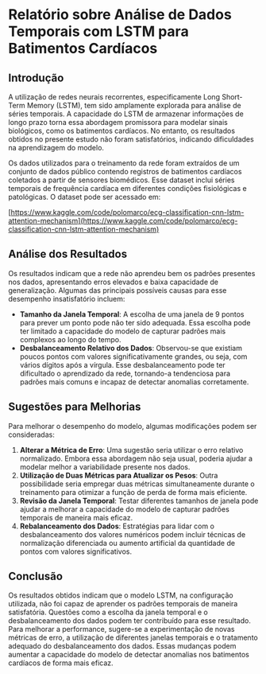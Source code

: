 # Relatório sobre Análise de Dados Temporais com LSTM para Batimentos Cardíacos

## Introdução
A utilização de redes neurais recorrentes, especificamente Long Short-Term Memory (LSTM), tem sido amplamente explorada para análise de séries temporais. A capacidade do LSTM de armazenar informações de longo prazo torna essa abordagem promissora para modelar sinais biológicos, como os batimentos cardíacos. No entanto, os resultados obtidos no presente estudo não foram satisfatórios, indicando dificuldades na aprendizagem do modelo.

Os dados utilizados para o treinamento da rede foram extraídos de um conjunto de dados público contendo registros de batimentos cardíacos coletados a partir de sensores biomédicos. Esse dataset inclui séries temporais de frequência cardíaca em diferentes condições fisiológicas e patológicas. O dataset pode ser acessado em:

[https://www.kaggle.com/code/polomarco/ecg-classification-cnn-lstm-attention-mechanism](https://www.kaggle.com/code/polomarco/ecg-classification-cnn-lstm-attention-mechanism)

## Análise dos Resultados
Os resultados indicam que a rede não aprendeu bem os padrões presentes nos dados, apresentando erros elevados e baixa capacidade de generalização. Algumas das principais possíveis causas para esse desempenho insatisfatório incluem:

- **Tamanho da Janela Temporal**: A escolha de uma janela de 9 pontos para prever um ponto pode não ter sido adequada. Essa escolha pode ter limitado a capacidade do modelo de capturar padrões mais complexos ao longo do tempo.
- **Desbalanceamento Relativo dos Dados**: Observou-se que existiam poucos pontos com valores significativamente grandes, ou seja, com vários dígitos após a vírgula. Esse desbalanceamento pode ter dificultado o aprendizado da rede, tornando-a tendenciosa para padrões mais comuns e incapaz de detectar anomalias corretamente.

## Sugestões para Melhorias
Para melhorar o desempenho do modelo, algumas modificações podem ser consideradas:

1. **Alterar a Métrica de Erro**: Uma sugestão seria utilizar o erro relativo normalizado. Embora essa abordagem não seja usual, poderia ajudar a modelar melhor a variabilidade presente nos dados.
2. **Utilização de Duas Métricas para Atualizar os Pesos**: Outra possibilidade seria empregar duas métricas simultaneamente durante o treinamento para otimizar a função de perda de forma mais eficiente.
3. **Revisão da Janela Temporal**: Testar diferentes tamanhos de janela pode ajudar a melhorar a capacidade do modelo de capturar padrões temporais de maneira mais eficaz.
4. **Rebalanceamento dos Dados**: Estratégias para lidar com o desbalanceamento dos valores numéricos podem incluir técnicas de normalização diferenciada ou aumento artificial da quantidade de pontos com valores significativos.

## Conclusão
Os resultados obtidos indicam que o modelo LSTM, na configuração utilizada, não foi capaz de aprender os padrões temporais de maneira satisfatória. Questões como a escolha da janela temporal e o desbalanceamento dos dados podem ter contribuído para esse resultado. Para melhorar a performance, sugere-se a experimentação de novas métricas de erro, a utilização de diferentes janelas temporais e o tratamento adequado do desbalanceamento dos dados. Essas mudanças podem aumentar a capacidade do modelo de detectar anomalias nos batimentos cardíacos de forma mais eficaz.
